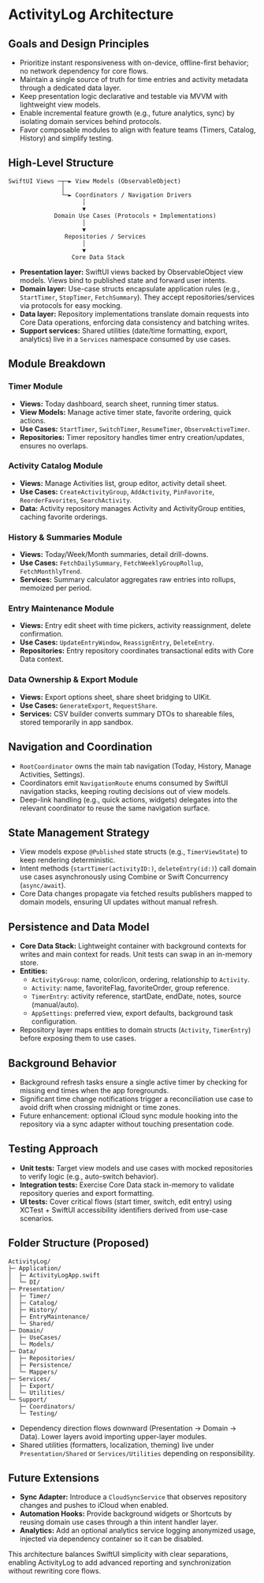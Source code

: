 # ActivityLog Architecture

## Goals and Design Principles

- Prioritize instant responsiveness with on-device, offline-first behavior; no network dependency for core flows.
- Maintain a single source of truth for time entries and activity metadata through a dedicated data layer.
- Keep presentation logic declarative and testable via MVVM with lightweight view models.
- Enable incremental feature growth (e.g., future analytics, sync) by isolating domain services behind protocols.
- Favor composable modules to align with feature teams (Timers, Catalog, History) and simplify testing.

## High-Level Structure

```
SwiftUI Views ─┬─► View Models (ObservableObject)
               │
               └─► Coordinators / Navigation Drivers
                     │
                     ▼
             Domain Use Cases (Protocols + Implementations)
                     │
                     ▼
                Repositories / Services
                     │
                     ▼
                  Core Data Stack
```

- **Presentation layer:** SwiftUI views backed by ObservableObject view models. Views bind to published state and forward user intents.
- **Domain layer:** Use-case structs encapsulate application rules (e.g., `StartTimer`, `StopTimer`, `FetchSummary`). They accept repositories/services via protocols for easy mocking.
- **Data layer:** Repository implementations translate domain requests into Core Data operations, enforcing data consistency and batching writes.
- **Support services:** Shared utilities (date/time formatting, export, analytics) live in a `Services` namespace consumed by use cases.

## Module Breakdown

### Timer Module
- **Views:** Today dashboard, search sheet, running timer status.
- **View Models:** Manage active timer state, favorite ordering, quick actions.
- **Use Cases:** `StartTimer`, `SwitchTimer`, `ResumeTimer`, `ObserveActiveTimer`.
- **Repositories:** Timer repository handles timer entry creation/updates, ensures no overlaps.

### Activity Catalog Module
- **Views:** Manage Activities list, group editor, activity detail sheet.
- **Use Cases:** `CreateActivityGroup`, `AddActivity`, `PinFavorite`, `ReorderFavorites`, `SearchActivity`.
- **Data:** Activity repository manages Activity and ActivityGroup entities, caching favorite orderings.

### History & Summaries Module
- **Views:** Today/Week/Month summaries, detail drill-downs.
- **Use Cases:** `FetchDailySummary`, `FetchWeeklyGroupRollup`, `FetchMonthlyTrend`.
- **Services:** Summary calculator aggregates raw entries into rollups, memoized per period.

### Entry Maintenance Module
- **Views:** Entry edit sheet with time pickers, activity reassignment, delete confirmation.
- **Use Cases:** `UpdateEntryWindow`, `ReassignEntry`, `DeleteEntry`.
- **Repositories:** Entry repository coordinates transactional edits with Core Data context.

### Data Ownership & Export Module
- **Views:** Export options sheet, share sheet bridging to UIKit.
- **Use Cases:** `GenerateExport`, `RequestShare`.
- **Services:** CSV builder converts summary DTOs to shareable files, stored temporarily in app sandbox.

## Navigation and Coordination

- `RootCoordinator` owns the main tab navigation (Today, History, Manage Activities, Settings).
- Coordinators emit `NavigationRoute` enums consumed by SwiftUI navigation stacks, keeping routing decisions out of view models.
- Deep-link handling (e.g., quick actions, widgets) delegates into the relevant coordinator to reuse the same navigation surface.

## State Management Strategy

- View models expose `@Published` state structs (e.g., `TimerViewState`) to keep rendering deterministic.
- Intent methods (`startTimer(activityID:)`, `deleteEntry(id:)`) call domain use cases asynchronously using Combine or Swift Concurrency (`async/await`).
- Core Data changes propagate via fetched results publishers mapped to domain models, ensuring UI updates without manual refresh.

## Persistence and Data Model

- **Core Data Stack:** Lightweight container with background contexts for writes and main context for reads. Unit tests can swap in an in-memory store.
- **Entities:**
  - `ActivityGroup`: name, color/icon, ordering, relationship to `Activity`.
  - `Activity`: name, favoriteFlag, favoriteOrder, group reference.
  - `TimerEntry`: activity reference, startDate, endDate, notes, source (manual/auto).
  - `AppSettings`: preferred view, export defaults, background task configuration.
- Repository layer maps entities to domain structs (`Activity`, `TimerEntry`) before exposing them to use cases.

## Background Behavior

- Background refresh tasks ensure a single active timer by checking for missing end times when the app foregrounds.
- Significant time change notifications trigger a reconciliation use case to avoid drift when crossing midnight or time zones.
- Future enhancement: optional iCloud sync module hooking into the repository via a sync adapter without touching presentation code.

## Testing Approach

- **Unit tests:** Target view models and use cases with mocked repositories to verify logic (e.g., auto-switch behavior).
- **Integration tests:** Exercise Core Data stack in-memory to validate repository queries and export formatting.
- **UI tests:** Cover critical flows (start timer, switch, edit entry) using XCTest + SwiftUI accessibility identifiers derived from use-case scenarios.

## Folder Structure (Proposed)

```
ActivityLog/
├─ Application/
│  ├─ ActivityLogApp.swift
│  └─ DI/
├─ Presentation/
│  ├─ Timer/
│  ├─ Catalog/
│  ├─ History/
│  ├─ EntryMaintenance/
│  └─ Shared/
├─ Domain/
│  ├─ UseCases/
│  └─ Models/
├─ Data/
│  ├─ Repositories/
│  ├─ Persistence/
│  └─ Mappers/
├─ Services/
│  ├─ Export/
│  └─ Utilities/
└─ Support/
   ├─ Coordinators/
   └─ Testing/
```

- Dependency direction flows downward (Presentation → Domain → Data). Lower layers avoid importing upper-layer modules.
- Shared utilities (formatters, localization, theming) live under `Presentation/Shared` or `Services/Utilities` depending on responsibility.

## Future Extensions

- **Sync Adapter:** Introduce a `CloudSyncService` that observes repository changes and pushes to iCloud when enabled.
- **Automation Hooks:** Provide background widgets or Shortcuts by reusing domain use cases through a thin intent handler layer.
- **Analytics:** Add an optional analytics service logging anonymized usage, injected via dependency container so it can be disabled.

This architecture balances SwiftUI simplicity with clear separations, enabling ActivityLog to add advanced reporting and synchronization without rewriting core flows.
